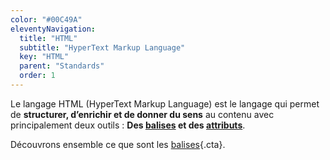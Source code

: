 ```yaml
---
color: "#00C49A"
eleventyNavigation:
  title: "HTML"
  subtitle: "HyperText Markup Language"
  key: "HTML"
  parent: "Standards"
  order: 1
---
```


Le langage HTML (HyperText Markup Language) est le langage qui permet de **structurer, d’enrichir et de donner du sens** au contenu avec principalement deux outils : **Des [balises](les-balises) et des [attributs](les-attributs)**.

Découvrons ensemble ce que sont les [balises](les-balises){.cta}.
